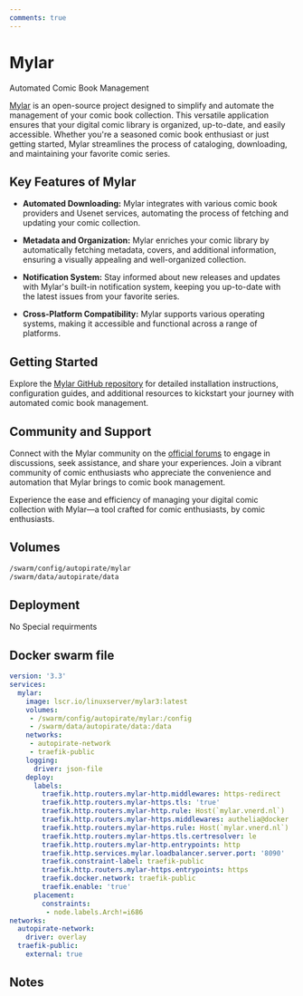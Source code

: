 ```yaml
---
comments: true
---
```


# Mylar

Automated Comic Book Management

[Mylar](https://github.com/mylar3/mylar3) is an open-source project designed to simplify and automate the management of your comic book collection. This versatile application ensures that your digital comic library is organized, up-to-date, and easily accessible. Whether you're a seasoned comic book enthusiast or just getting started, Mylar streamlines the process of cataloging, downloading, and maintaining your favorite comic series.

## Key Features of Mylar

- **Automated Downloading:** Mylar integrates with various comic book providers and Usenet services, automating the process of fetching and updating your comic collection.

- **Metadata and Organization:** Mylar enriches your comic library by automatically fetching metadata, covers, and additional information, ensuring a visually appealing and well-organized collection.

- **Notification System:** Stay informed about new releases and updates with Mylar's built-in notification system, keeping you up-to-date with the latest issues from your favorite series.

- **Cross-Platform Compatibility:** Mylar supports various operating systems, making it accessible and functional across a range of platforms.

## Getting Started

Explore the [Mylar GitHub repository](https://github.com/mylar3/mylar3) for detailed installation instructions, configuration guides, and additional resources to kickstart your journey with automated comic book management.

## Community and Support

Connect with the Mylar community on the [official forums](https://forums.sabr.net/forums/163-Mylar) to engage in discussions, seek assistance, and share your experiences. Join a vibrant community of comic enthusiasts who appreciate the convenience and automation that Mylar brings to comic book management.

Experience the ease and efficiency of managing your digital comic collection with Mylar—a tool crafted for comic enthusiasts, by comic enthusiasts.


## Volumes

```bash
/swarm/config/autopirate/mylar
/swarm/data/autopirate/data
```

## Deployment
No Special requirments

## Docker swarm file
```yaml
version: '3.3'
services:
  mylar:
    image: lscr.io/linuxserver/mylar3:latest
    volumes:
     - /swarm/config/autopirate/mylar:/config
     - /swarm/data/autopirate/data:/data
    networks:
     - autopirate-network
     - traefik-public
    logging:
      driver: json-file
    deploy:
      labels:
        traefik.http.routers.mylar-http.middlewares: https-redirect
        traefik.http.routers.mylar-https.tls: 'true'
        traefik.http.routers.mylar-http.rule: Host(`mylar.vnerd.nl`)
        traefik.http.routers.mylar-https.middlewares: authelia@docker
        traefik.http.routers.mylar-https.rule: Host(`mylar.vnerd.nl`)
        traefik.http.routers.mylar-https.tls.certresolver: le
        traefik.http.routers.mylar-http.entrypoints: http
        traefik.http.services.mylar.loadbalancer.server.port: '8090'
        traefik.constraint-label: traefik-public
        traefik.http.routers.mylar-https.entrypoints: https
        traefik.docker.network: traefik-public
        traefik.enable: 'true'
      placement:
        constraints:
         - node.labels.Arch!=i686
networks:
  autopirate-network:
    driver: overlay
  traefik-public:
    external: true
```
## Notes

